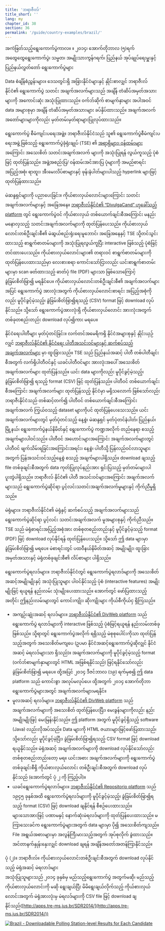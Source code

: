 ```yaml
---
title: 'ဘရာဇီးလ်'
title_short: ''
lang: my
chapter_id: 38
section: 36
permalink: '/guide/country-examples/brazil/'
---
```


အကဲဖြတ်သည့်ရွေးကောက်ပွဲကာလ။ ။ ၂၀၁၄၊ အောက်တိုဘာလ (၅)ရက် အထွေထွေရွေးကောက်ပွဲ၊ သမ္မတ၊ အမျိုးသားကွန်ဂရက်၊ ပြည်နယ် အုပ်ချုပ်ရေးမှူးနှင့် ပြည်နယ်လွှတ်တော် ရွေးကောက်ပွဲများ

Data စံချိန်စံညွှန်းများ။ ဒေသတွင်းရှိ အခြားနိုင်ငံများနှင့် နှိုင်းစာလျှင် ဘရာဇီးလ်နိုင်ငံ၏ ရွေးကောက်ပွဲ သတင်း အချက်အလက်များသည် အချိန် တံဆိပ်အမှတ်အသားများကို အကောင်းဆုံး အသုံးပြုထားသည်။ ဝက်ဘ်ဆိုက် စာမျက်နှာများ အပါအဝင် data အများစုမှာ အချိန် တံဆိပ်အမှတ်အသားများ ခပ်နှိပ်ထားသည်။ အချက်အလက် အတော်များများကိုလည်း မှတ်တမ်းမှတ်ရာများပြုလုပ်ထားသည်။

ရွေးကောက်ပွဲ စီမံကျင်းပရေးအဖွဲ့။ ဘရာဇီးလ်နိုင်ငံသည် သူ၏ ရွေးကောက်ပွဲစီမံကျင်းပရေးအဖွဲ့ ဖြစ်သည့် ရွေးကောက်ပွဲခုံရုံးချုပ် (TSE) ၏ [အရာရှိများ၊ ဝန်ထမ်းများ](http://www.tse.jus.br/institucional/o-tse/organograma-tse) အကြောင်း အသေးစိတ် သတင်းအချက်အလက် များကို အသုံးပြုရန် လွယ်ကူသည့် ပုံစံဖြင့် ထုတ်ပြန်သည်။ အဖွဲ့အစည်းပြ/ ဝန်ထမ်းအင်အားပြ ပုံများကို အမည်စာရင်းအပြည့်အစုံ၊ ရာထူး၊ အီးမေးလိပ်စာများနှင့် ဖုန်းနံပါတ်များပါသည့် hyperlink များဖြင့် ထုတ်ပြန်ထားသည်။

မဲဆန္ဒရှင်များကို ပညာပေးခြင်း။ ကိုယ်စားလှယ်လောင်းများကြောင်း သတင်းအချက်အလက်များနှင့် အခြေအနေ။ [ဘရာဇီးလ်နိုင်ငံ၏ “DivulgaCand” ဟုခေါ်သည့် platform](http://www.tse.jus.br/eleicoes/eleicoes-2014/sistema-de-divulgacao-de-candidaturas) တွင် ရွေးကောက်ပွဲဝင် ကိုယ်စားလှယ် တစ်ယောက်ချင်းစီအကြောင်း မနည်းမနောလှသည့် သတင်းအချက်အလက်များကို ထုတ်ပြန်ပေးသည်။ ကိုယ်စားလှယ်လောင်းတစ်ဦးချင်းစီ၏ မဲဆွယ်စည်းရုံးရေးမူဘောင်၊ အခြေအနေနှင့် TSE သို့တင်သွင်း ထားသည့် စာရွက်စာတမ်းများကို အသုံးပြုရလွယ်ကူပြီး interactive ဖြစ်သည့် ပုံစံဖြင့် တင်ထားပေးသည်။ ကိုယ်စားလှယ်လောင်းများ၏ တရားဝင် စာရွက်စာတမ်းများကို ထုတ်ပြန်ပေးထားသည်မှာ လေးစားစရာ ကောင်းသော်ငြားလည်း ယင်းစာရွက်စာတမ်းများမှာ scan ဖတ်ထားသည့် ဓာတ်ပုံ file (PDF) များသာ ဖြစ်သောကြောင့် ခွဲခြမ်းစိတ်ဖြာ၍ မရနိုင်ပေ။ ကိုယ်စားလှယ်လောင်းတစ်ဦးချင်းစီ၏ အချက်အလက်များ အပြင် ရွေးကောက်ပွဲ အားလုံးအတွက် ကိုယ်စားလှယ်လောင်းစာရင်း အပြည့်အစုံကိုလည်း မူပိုင်ခွင့်မဲ့သည့်၊ ခွဲခြမ်းစိတ်ဖြာ၍ရသည့် (CSV) format ဖြင့် download လုပ်နိုင်သည်။ သို့သော် ရွေးကောက်ပွဲအားလုံးရှိ ကိုယ်စားလှယ်လောင်း အားလုံးအတွက် တစ်ခုတစည်းတည်း download လုပ်၍ကား မရပေ။

နိုင်ငံရေးပါတီများ မှတ်ပုံတင်ခြင်း။ လက်တင်အမေရိကရှိ နိုင်ငံအများစုနှင့် နှိုင်းယှဉ်လျှင် [ဘရာဇီးလ်နိုင်ငံ၏ နိုင်ငံရေး ပါတီအသင်းဝင်များနှင့် ဆက်စပ်သည့် အချက်အလက်များ](http://www.tre-sp.jus.br/partidos/filiacao-partidaria/filiacao-partidaria) မှာ ထူးခြားသည်။ TSE သည် ပြည်နယ်အဆင့် ပါတီ တစ်ပါတီချင်းစီအတွက် လက်ရှိပါတီဝင်နှင့် ယခင်ပါတီဝင်များ အားလုံးအပေါ် အသေးစိတ် အချက်အလက်များ ထုတ်ပြန်သည်။ ယင်း data များကိုလည်း မူပိုင်ခွင့်မဲ့သည့်၊ ခွဲခြမ်းစိတ်ဖြာ၍ ရသည့် format (CSV) ဖြင့် ထုတ်ပြန်သည်။ ပါတီဝင် တစ်ယောက်ချင်းစီအကြောင်း အချက်အလက်များ ထုတ်ပြန်သည့် နိုင်ငံမှာ မရှိသလောက် ဖြစ်သော်လည်း ဘရာဇီးနိုင်ငံသည် တစ်ဆင့်တက်၍ ပါတီဝင် တစ်ယောက်ချင်းစီအကြောင်း အချက်အလက် ကြွယ်ဝသည့် dataset များကိုပင် ထုတ်ပြန်ပေးသေးသည်။ ယင်းအချက်အလက်များတွင် မှတ်ပုံတင်သည့် နေ့စွဲ၊ မဲဆန္ဒရှင် မှတ်ပုံတင်နံပါတ်၊ ပြည်နယ်၊ မြို့နယ်၊ ရွေးကောက်ပွဲနယ်နိမိတ်နှင့် ရွေးကောက်ပွဲ ကဏ္ဍအလိုက် တည်နေရာ စသည့်အချက်များပါဝင်သည်။ ပါတီဝင် အဟောင်းများအကြောင်း အချက်အလက်များတွင် ပါတီဝင် ဖျက်သိမ်းရခြင်းအကြောင်းအရင်း၊ နေ့စွဲ၊ ပါတီသို့ ပြန်လည်ဝင်လာသူများအတွက် ပြန်အသင်းဝင်သည့်နေ့စွဲ စသည့် အချက်များပါရှိသည်။ download ချသည့် file တစ်ခုချင်းစီအတွက် data ကုတ်ပြုလုပ်နည်းအား ရှင်းပြသည့် မှတ်တမ်းများပါ ပူးတွဲပါရှိသည်။ ဘရာဇီးလ် နိုင်ငံ၏ ပါတီ အသင်းဝင်များအကြောင်း အချက်အလက်များသည် ရွေးကောက်ပွဲဆိုင်ရာ ပွင့်လင်းသတင်းအချက်အလက်မူများနှင့် ကိုက်ညီမှုရှိသည်။

မဲရုံများ။ ဘရာဇီးလ်နိုင်ငံ၏ မဲရုံနှင့် ဆက်စပ်သည့် အချက်အလက်များသည် ရွေးကောက်ပွဲဆိုင်ရာ ပွင့်လင်း သတင်းအချက်အလက် မူအများစုနှင့် ကိုက်ညီသည်။ TSE သည် မဲရုံစာရင်းအပြည့်အစုံအား တစ်စုတစည်းတည်းနှင့် မူပိုင်ခွင့်မဲ့သည့် format (PDF) ဖြင့် download လုပ်နိုင်ရန် ထုတ်ပြန်ပေးသည်။ သို့သော် ဤ data များမှာ ခွဲခြမ်းစိတ်ဖြာ၍ မရပေ။ မဲစာရင်းတွင် ပထဝီနယ်နိမိတ်အဆင့် အမျိုးမျိုး၊ ထူးခြားအမှတ်အသားနှင့် မဲရုံတစ်ခုချင်းစီ၏ လိပ်စာများ ပါရှိသည်။

ရွေးကောက်ပွဲရလဒ်များ။ ဘရာဇီးလ်နိုင်ငံတွင် ရွေးကောက်ပွဲရလာဒ်များကို အသေးစိတ်အဆင့်အမျိုးမျိုးနှင့် အသုံးပြုသူများ ပါဝင်နိုင်သည့် ပုံစံ (interactive features) အမျိုးမျိုးဖြင့် ရယူရန် နည်းလမ်း သုံးမျိုးပေးထားသည်။ အောက်တွင် ဖော်ပြထားသည့် အတိုင်း ဤနည်းလမ်းများတွင် ကောင်းကျိုး၊ ဆိုးကျိုးများ ကိုယ်စီကိုယ်ငှ ရှိကြသည်။

*   အကျဉ်းချုံးအဆင့် ရလဒ်များ။ [ဘရာဇီးလ်နိုင်ငံ၏ DivWeb platform](http://divulga.tse.jus.br/oficial/index.html) သည် ရွေးကောက်ပွဲ ရလာဒ်များကို interactive ဖြစ်သည့် ပုံစံဖြင့်ရယူရန် နည်းလမ်းတစ်ခုဖြစ်သည်။ သို့ရာတွင် ရွေးကောက်ပွဲအလိုက် ရရှိသည့် မဲစုစုပေါင်းကိုသာ ထုတ်ပြန်သည့်အတွက် အသေးစိတ်မကျပေ (ဥပမာ နိုင်ငံအဆင့်ရွေးကောက်ပွဲဆိုလျှင် နိုင်ငံအဆင့် မဲရလဒ်များသာ ရှိသည်)။ အချက်အလက်များကို မူပိုင်ခွင့်မဲ့သည့် format (ဝက်ဘ်စာမျက်နှာများတွင် HTML အဖြစ်ရနိုင်သည်) ဖြင့်ရနိုင်သော်လည်း ခွဲခြမ်းစိတ်ဖြာ၍ မရပေ။ ထို့အပြင် ၂၀၁၄ ဒီဇင်ဘာလ (၁၉) ရက်မှစ၍ ဤ data platform သည် ကောင်းစွာ အလုပ်မလုပ်ပေ၊ ထို့အတွက် ၂၀၁၄ အောက်တိုဘာ ရွေးကောက်ပွဲများအတွင် အချက်အလက်များမရနိုင်။
*   မူလအဆင့် ရလဒ်များ။ [ဘရာဇီးလ်နိုင်ငံ၏ DivWeb platform](http://apps.tre-ms.jus.br/SDR2014/) သည် အချက်အလက်များကို အသေးစိတ် ထုတ်ပြန်ပေးပြီး၊ မေးခွန်းများကိုလည်း နည်းအမျိုးမျိုးဖြင့် မေးမြန်းနိုင်သည်။ ဤ platform အတွက် မူပိုင်ခွင့်ရှိသည့် software (Java) လည်းလိုအပ်သည်။ Data များကို HTML ဇယားများဖြင့်ဖော်ပြထားသည်၊ သို့သော်လည်း မူပိုင်ခွင့်မဲ့ပြီး၊ ခွဲခြမ်းစိတ်ဖြာ၍ရသည့် CSV format ဖြင့် download ရယူနိုင်သည်။ မဲရုံအဆင့် အချက်အလက်များကို download လုပ်နိုင်သော်လည်း တစ်စုတစည်းတည်းတော့ မရ။ ယင်းအစား အချက်အလက်များကို ရွေးကောက်ပွဲ တစ်ခုချင်းစီရှိ ကိုယ်စားလှယ်လောင်း တစ်ဦးချင်းစီအတွက် download လုပ်နိုင်သည် (အောက်တွင် ပုံ ၂ ကို ကြည့်ပါ)။
*   ယခင်ရွေးကောက်ပွဲရလာဒ်များ။ [ဘရာဇီးလ်နိုင်ငံ၏ Repositorio platform](http://www.tse.jus.br/eleicoes/estatisticas/repositorio-de-dados-eleitorais) သည် ၁၉၄၅ ခုနှစ်အထိ ရွေးကောက်ပွဲရလဒ်များကို မူပိုင်ခွင့်မဲ့သည့်၊ ခွဲခြမ်းစိတ်ဖြာ၍ရသည့် format (CSV) ဖြင့် download ချနိုင်ရန် စီစဉ်ပေးထားသည်။ များသောအားဖြင့် ပဏာမနှင့် နောက်ဆုံးမဲရလဒ်များကို ထုတ်ပြန်ပေးထားသည်။ မကြာသေးခင်က ရွေးကောက်ပွဲများအတွက် data များမှာ ပို၍ အသေးစိတ်ကျသည်။ File အရွယ်အစားများမှာ အလွန်ကြီးမားသည့်အတွက် အုပ်စုလိုက် ခွဲထားသည်။ အင်တာနက်နှုန်းနှေးလျှင် download ချရန် အချိန်အတော်အတန်ကြာနိုင်သည်။

ပုံ (၂)။ ဘရာဇီးလ်။ ကိုယ်စားလှယ်လောင်းတစ်ဦးချင်းစီအတွက် download လုပ်နိုင်သည့် မဲရုံအဆင့် မဲရလာဒ်များ  
အသုံးပြုသူများသည် ၂၀၁၄ ခုနှစ်မှ မည်သည့်ရွေးကောက်ပွဲ အတွက်မဆို၊ မည်သည့်ကိုယ်စားလှယ်လောင်းကို မဆို ရွေးချယ်ပြီး မိမိရွေးချယ်လိုက်သည့် ကိုယ်စားလှယ်လောင်းအတွက် မဲရုံအားလုံးမှ မဲရလဒ်များကို CSV file ဖြင့် download ချနိုင်သည်([http://apps.tre-ms.jus.br/SDR2014/](http://apps.tre-ms.jus.br/SDR2014/))

[![Brazil - Downloadable Polling Station-level Results for Each Candidate](/images/guide/figure_2_brazil.png)](/images/guide/figure_2_brazil.png)
